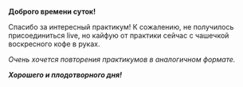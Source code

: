 **Доброго времени суток!**

Спасибо за интересный практикум! К сожалению, не получилось присоединиться live, но кайфую от практики сейчас с чашечкой воскресного кофе в руках.

_Очень хочется повторения практикумов в аналогичном формате._

_**Хорошего и плодотворного дня!**_
